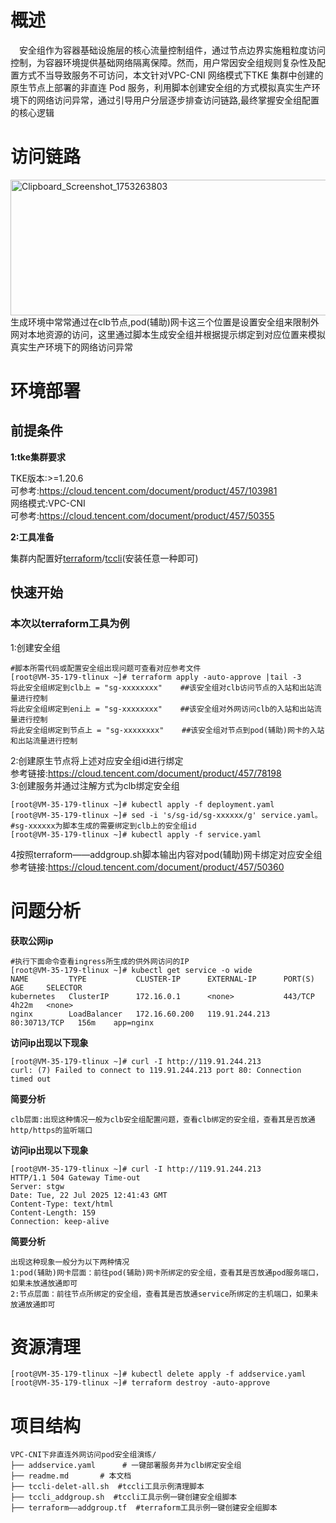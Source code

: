 # 概述
&emsp;安全组作为容器基础设施层的核心流量控制组件，通过节点边界实施粗粒度访问控制，为容器环境提供基础网络隔离保障。然而，用户常因安全组规则复杂性及配置方式不当导致服务不可访问，本文针对VPC-CNI 网络模式下TKE 集群中创建的原生节点上部署的非直连 Pod 服务，利用脚本创建安全组的方式模拟真实生产环境下的网络访问异常，通过引导用户分层逐步排查访问链路,最终掌握安全组配置的核心逻辑


# 访问链路
[<img width="779" height="217" alt="Clipboard_Screenshot_1753263803" src="https://github.com/user-attachments/assets/7185b3b6-546f-4143-b290-6502d58b6299" />
](https://github.com/aliantli/sg_playbook_1/blob/cf55e7aa2ba8894abfd32fed717282d4f8adfe3a/playbook/VPC-CNI%E4%B8%8B%E9%9D%9E%E7%9B%B4%E8%BF%9E%E5%A4%96%E7%BD%91%E8%AE%BF%E9%97%AEpod%E5%AE%89%E5%85%A8%E7%BB%84%E6%BC%94%E7%BB%83/image/floechart.png)
<br>生成环境中常常通过在clb节点,pod(辅助)网卡这三个位置是设置安全组来限制外网对本地资源的访问，这里通过脚本生成安全组并根据提示绑定到对应位置来模拟真实生产环境下的网络访问异常
# 环境部署
## 前提条件
**1:tke集群要求**

TKE版本:>=1.20.6
<br>可参考:https://cloud.tencent.com/document/product/457/103981<br>
网络模式:VPC-CNI<br>
可参考:https://cloud.tencent.com/document/product/457/50355

**2:工具准备**

集群内配置好[terraform](https://developer.hashicorp.com/terraform)/[tccli](https://cloud.tencent.com/document/product/440/34012)(安装任意一种即可)
## 快速开始

### 本次以terraform工具为例
1:创建安全组
```
#脚本所需代码或配置安全组出现问题可查看对应参考文件
[root@VM-35-179-tlinux ~]# terraform apply -auto-approve |tail -3
将此安全组绑定到clb上 = "sg-xxxxxxxx"    ##该安全组对clb访问节点的入站和出站流量进行控制
将此安全组绑定到eni上 = "sg-xxxxxxxx"    ##该安全组对外网访问clb的入站和出站流量进行控制
将此安全组绑定到节点上 = "sg-xxxxxxxx"    ##该安全组对节点到pod(辅助)网卡的入站和出站流量进行控制
```

2:创建原生节点将上述对应安全组id进行绑定
<br>参考链接:https://cloud.tencent.com/document/product/457/78198<br>
3:创建服务并通过注解方式为clb绑定安全组
```
[root@VM-35-179-tlinux ~]# kubectl apply -f deployment.yaml
[root@VM-35-179-tlinux ~]# sed -i 's/sg-id/sg-xxxxxx/g' service.yaml。  #sg-xxxxxx为脚本生成的需要绑定到clb上的安全组id
[root@VM-35-179-tlinux ~]# kubectl apply -f service.yaml
```
4按照terraform——addgroup.sh脚本输出内容对pod(辅助)网卡绑定对应安全组
<br>参考链接:https://cloud.tencent.com/document/product/457/50360
# 问题分析
**获取公网ip**
```
#执行下面命令查看ingress所生成的供外网访问的IP
[root@VM-35-179-tlinux ~]# kubectl get service -o wide
NAME         TYPE           CLUSTER-IP      EXTERNAL-IP      PORT(S)        AGE     SELECTOR
kubernetes   ClusterIP      172.16.0.1      <none>           443/TCP        4h22m   <none>
nginx        LoadBalancer   172.16.60.200   119.91.244.213   80:30713/TCP   156m    app=nginx
```
**访问ip出现以下现象**
```
[root@VM-35-179-tlinux ~]# curl -I http://119.91.244.213
curl: (7) Failed to connect to 119.91.244.213 port 80: Connection timed out
```
**简要分析**
```
clb层面:出现这种情况一般为clb安全组配置问题，查看clb绑定的安全组，查看其是否放通http/https的监听端口
```
**访问ip出现以下现象**
```
[root@VM-35-179-tlinux ~]# curl -I http://119.91.244.213
HTTP/1.1 504 Gateway Time-out
Server: stgw
Date: Tue, 22 Jul 2025 12:41:43 GMT
Content-Type: text/html
Content-Length: 159
Connection: keep-alive
```
**简要分析**
```
出现这种现象一般分为以下两种情况
1:pod(辅助)网卡层面：前往pod(辅助)网卡所绑定的安全组，查看其是否放通pod服务端口，如果未放通放通即可
2:节点层面：前往节点所绑定的安全组，查看其是否放通service所绑定的主机端口，如果未放通放通即可
```
# 资源清理
```
[root@VM-35-179-tlinux ~]# kubectl delete apply -f addservice.yaml
[root@VM-35-179-tlinux ~]# terraform destroy -auto-approve
```
# 项目结构
```
VPC-CNI下非直连外网访问pod安全组演练/  
├── addservice.yaml      # 一键部署服务并为clb绑定安全组 
├── readme.md       # 本文档
├── tccli-delet-all.sh  #tccli工具示例清理脚本
├── tccli_addgroup.sh  #tccli工具示例一键创建安全组脚本
├── terraform——addgroup.tf  #terraform工具示例一键创建安全组脚本
```
